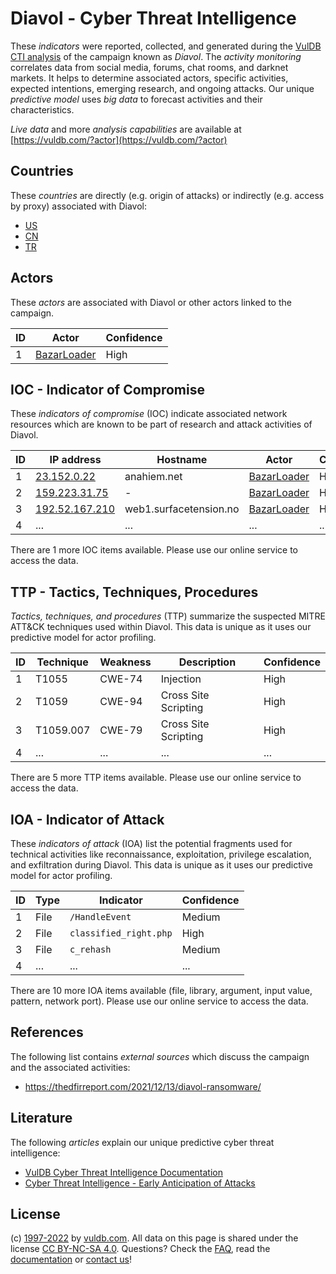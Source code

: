 # Diavol - Cyber Threat Intelligence

These _indicators_ were reported, collected, and generated during the [VulDB CTI analysis](https://vuldb.com/?kb.cti) of the campaign known as _Diavol_. The _activity monitoring_ correlates data from social media, forums, chat rooms, and darknet markets. It helps to determine associated actors, specific activities, expected intentions, emerging research, and ongoing attacks. Our unique _predictive model_ uses _big data_ to forecast activities and their characteristics.

_Live data_ and more _analysis capabilities_ are available at [https://vuldb.com/?actor](https://vuldb.com/?actor)

## Countries

These _countries_ are directly (e.g. origin of attacks) or indirectly (e.g. access by proxy) associated with Diavol:

* [US](https://vuldb.com/?country.us)
* [CN](https://vuldb.com/?country.cn)
* [TR](https://vuldb.com/?country.tr)

## Actors

These _actors_ are associated with Diavol or other actors linked to the campaign.

ID | Actor | Confidence
-- | ----- | ----------
1 | [BazarLoader](https://vuldb.com/?actor.bazarloader) | High

## IOC - Indicator of Compromise

These _indicators of compromise_ (IOC) indicate associated network resources which are known to be part of research and attack activities of Diavol.

ID | IP address | Hostname | Actor | Confidence
-- | ---------- | -------- | ----- | ----------
1 | [23.152.0.22](https://vuldb.com/?ip.23.152.0.22) | anahiem.net | [BazarLoader](https://vuldb.com/?actor.bazarloader) | High
2 | [159.223.31.75](https://vuldb.com/?ip.159.223.31.75) | - | [BazarLoader](https://vuldb.com/?actor.bazarloader) | High
3 | [192.52.167.210](https://vuldb.com/?ip.192.52.167.210) | web1.surfacetension.no | [BazarLoader](https://vuldb.com/?actor.bazarloader) | High
4 | ... | ... | ... | ...

There are 1 more IOC items available. Please use our online service to access the data.

## TTP - Tactics, Techniques, Procedures

_Tactics, techniques, and procedures_ (TTP) summarize the suspected MITRE ATT&CK techniques used within Diavol. This data is unique as it uses our predictive model for actor profiling.

ID | Technique | Weakness | Description | Confidence
-- | --------- | -------- | ----------- | ----------
1 | T1055 | CWE-74 | Injection | High
2 | T1059 | CWE-94 | Cross Site Scripting | High
3 | T1059.007 | CWE-79 | Cross Site Scripting | High
4 | ... | ... | ... | ...

There are 5 more TTP items available. Please use our online service to access the data.

## IOA - Indicator of Attack

These _indicators of attack_ (IOA) list the potential fragments used for technical activities like reconnaissance, exploitation, privilege escalation, and exfiltration during Diavol. This data is unique as it uses our predictive model for actor profiling.

ID | Type | Indicator | Confidence
-- | ---- | --------- | ----------
1 | File | `/HandleEvent` | Medium
2 | File | `classified_right.php` | High
3 | File | `c_rehash` | Medium
4 | ... | ... | ...

There are 10 more IOA items available (file, library, argument, input value, pattern, network port). Please use our online service to access the data.

## References

The following list contains _external sources_ which discuss the campaign and the associated activities:

* https://thedfirreport.com/2021/12/13/diavol-ransomware/

## Literature

The following _articles_ explain our unique predictive cyber threat intelligence:

* [VulDB Cyber Threat Intelligence Documentation](https://vuldb.com/?kb.cti)
* [Cyber Threat Intelligence - Early Anticipation of Attacks](https://www.scip.ch/en/?labs.20201022)

## License

(c) [1997-2022](https://vuldb.com/?kb.changelog) by [vuldb.com](https://vuldb.com/?kb.about). All data on this page is shared under the license [CC BY-NC-SA 4.0](https://creativecommons.org/licenses/by-nc-sa/4.0/). Questions? Check the [FAQ](https://vuldb.com/?kb.faq), read the [documentation](https://vuldb.com/?kb) or [contact us](https://vuldb.com/?contact)!
